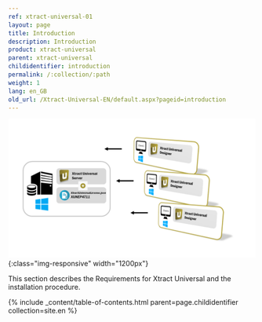 ```yaml
---
ref: xtract-universal-01
layout: page
title: Introduction
description: Introduction
product: xtract-universal
parent: xtract-universal
childidentifier: introduction
permalink: /:collection/:path
weight: 1
lang: en_GB
old_url: /Xtract-Universal-EN/default.aspx?pageid=introduction
---
```


![client_server_architektur_xu_FINAL](/img/content/client_server_architektur_xu_FINAL.png){:class="img-responsive" width="1200px"}

This section describes the Requirements for Xtract Universal and the installation procedure.

{% include _content/table-of-contents.html parent=page.childidentifier collection=site.en %}

